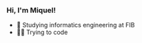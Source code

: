 ### Hi, I'm Miquel!

- 🔭 Studying informatics engineering at FIB
- 👨‍💻 Trying to code

[//]: <> "[![Top Langs](https://github-readme-stats.vercel.app/api/top-langs/?username=miquelt9&theme=vue&layout=compact&langs_count=6)](https://github.com/miquelt9/github-readme-stats)   "
[//]: <> "![Miquel's GitHub stats](https://github-readme-stats.vercel.app/api?username=miquelt9&theme=vue)"


